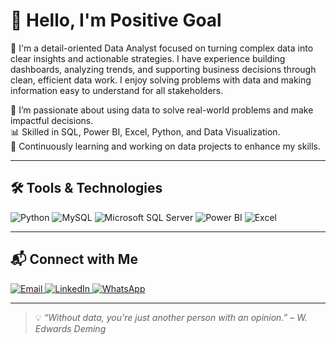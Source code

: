 # 👋 Hello, I'm Positive Goal

🎯 I'm a detail-oriented Data Analyst focused on turning complex data into clear insights and actionable strategies. I have experience building dashboards, analyzing trends, and supporting business decisions through clean, efficient data work. I enjoy solving problems with data and making information easy to understand for all stakeholders.

🎯 I’m passionate about using data to solve real-world problems and make impactful decisions.  
📊 Skilled in SQL, Power BI, Excel, Python, and Data Visualization.  
🧠 Continuously learning and working on data projects to enhance my skills.

---

## 🛠️ Tools & Technologies

<p align="left">
  <img src="https://img.shields.io/badge/Python-3776AB?style=for-the-badge&logo=python&logoColor=white" alt="Python"/>
  <img src="https://img.shields.io/badge/MySQL-005C84?style=for-the-badge&logo=mysql&logoColor=white" alt="MySQL"/>
  <img src="https://img.shields.io/badge/Microsoft_SQL_Server-CC2927?style=for-the-badge&logo=microsoftsqlserver&logoColor=white" alt="Microsoft SQL Server"/>
  <img src="https://img.shields.io/badge/Power_BI-F2C811?style=for-the-badge&logo=powerbi&logoColor=black" alt="Power BI"/>
  <img src="https://img.shields.io/badge/Excel-217346?style=for-the-badge&logo=microsoft-excel&logoColor=white" alt="Excel"/>
</p>

---

## 📬 Connect with Me

<p align="left">
  <a href="masoomsyed107@gmail.com" target="_blank">
    <img src="https://img.shields.io/badge/Gmail-D14836?style=for-the-badge&logo=gmail&logoColor=white" alt="Email"/>
  </a>
  <a href="www.linkedin.com/in/md-masoom-naushad" target="_blank">
    <img src="https://img.shields.io/badge/LinkedIn-0A66C2?style=for-the-badge&logo=linkedin&logoColor=white" alt="LinkedIn"/>
  </a>
  <a href="https://wa.me/917858809945" target="_blank">
    <img src="https://img.shields.io/badge/WhatsApp-25D366?style=for-the-badge&logo=whatsapp&logoColor=white" alt="WhatsApp"/>
  </a>
</p>

---

> 💡 *“Without data, you're just another person with an opinion.” – W. Edwards Deming*



